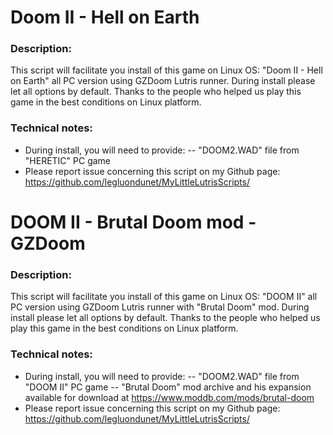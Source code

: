 # Doom II - Hell on Earth

### Description:
This script will facilitate you install of this game on Linux OS:
"Doom II - Hell on Earth"  all PC version using GZDoom Lutris runner.
During install please let all options by default.
Thanks to the people who helped us play this game in the best conditions on Linux platform.

### Technical notes:
- During install, you will need to provide:
-- "DOOM2.WAD" file from "HERETIC" PC game
- Please report issue concerning this script on my Github page:
https://github.com/legluondunet/MyLittleLutrisScripts/

# DOOM II - Brutal Doom mod - GZDoom

### Description:
This script will facilitate you install of this game on Linux OS:
"DOOM II"  all PC version using GZDoom Lutris runner with "Brutal Doom" mod.
During install please let all options by default.
Thanks to the people who helped us play this game in the best conditions on Linux platform.

### Technical notes:
- During install, you will need to provide:
-- "DOOM2.WAD" file from "DOOM II" PC game
-- "Brutal Doom" mod archive and his expansion available for download at https://www.moddb.com/mods/brutal-doom
- Please report issue concerning this script on my Github page:
https://github.com/legluondunet/MyLittleLutrisScripts/



